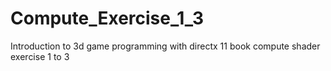 # Compute_Exercise_1_3
Introduction to 3d game programming with directx 11 book compute shader exercise 1 to 3
